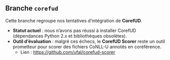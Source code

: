 ## Branche `corefud`

Cette branche regroupe nos tentatives d’intégration de **CorefUD**.  
- **Statut actuel** : nous n’avons pas réussi à installer CorefUD (dépendances Python 2.x et bibliothèques obsolètes).  
- **Outil d’évaluation** : malgré ces échecs, le **CorefUD Scorer** reste un outil prometteur pour scorer des fichiers CoNLL-U annotés en coréférence.  
  - Lien : https://github.com/ufal/corefud-scorer  
